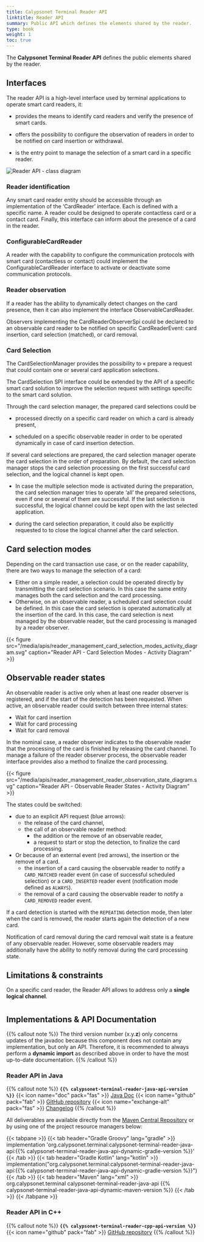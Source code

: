 ```yaml
---
title: Calypsonet Terminal Reader API
linktitle: Reader API
summary: Public API which defines the elements shared by the reader.
type: book
weight: 1
toc: true
---
```


The **Calypsonet Terminal Reader API** defines the public elements shared by the reader.

## Interfaces

The reader API is a high-level interface used by terminal applications to operate smart card readers, it:

- provides the means to identify card readers and verify the presence of smart cards.

- offers the possibility to configure the observation of readers in order to be notified on card insertion or withdrawal.

- is the entry point to manage the selection of a smart card in a specific reader.

![Reader API - class diagram](https://calypsonet.github.io/calypsonet-terminal-reader-java-api/1.0.1-SNAPSHOT/api_class_diagram.svg)


### Reader identification

Any smart card reader entity should be accessible through an implementation of the ‘CardReader’ interface. Each is defined with a specific name. A reader could be designed to operate contactless card or a contact card. Finally, this interface can inform about the presence of a card in the reader.

### ConfigurableCardReader

A reader with the capability to configure the communication protocols with smart card (contactless or contact) could implement the ConfigurableCardReader interface to activate or deactivate some communication protocols.

### Reader observation

If a reader has the ability to dynamically detect changes on the card presence, then it can also implement the interface ObservableCardReader.

Observers implementing the CardReaderObserverSpi could be declared to an observable card reader to be notified on specific CardReaderEvent: card insertion, card selection (matched), or card removal.

### Card Selection

The CardSelectionManager provides the possibility to « prepare a request that could contain one or several card application selections.

The CardSelection SPI interface could be extended by the API of a specific smart card solution to improve the selection request with settings specific to the smart card solution.

Through the card selection manager, the prepared card selections could be

- processed directly on a specific card reader on which a card is already present,

- scheduled on a specific observable reader in order to be operated dynamically in case of card insertion detection.

If several card selections are prepared, the card selection manager operate the card selection in the order of preparation. By default, the card selection manager stops the card selection processing on the first successful card selection, and the logical channel is kept open.

- In case the multiple selection mode is activated during the preparation, the card selection manager tries to operate ‘all’ the prepared selections, even if one or several of them are successful. If the last selection is successful, the logical channel could be kept open with the last selected application.

- during the card selection preparation, it could also be explicitly requested to to close the logical channel after the card selection.

## Card selection modes

Depending on the card transaction use case, or on the reader capability, there are two ways to manage the selection of a card:
- Either on a simple reader, a selection could be operated directly by transmitting the card selection scenario. In this case the same entity manages both the card selection and the card processing.
- Otherwise, on an observable reader, a scheduled card selection could be defined. In this case the card selection is operated automatically at the insertion of the card. In this case, the card selection is next managed by the observable reader, but the card processing is managed by a reader observer.

<!--
![Card selection modes - sequence diagram](https://keyple.org/media/learn/keyple-in-depth/card_selection_modes_activity_diagram.svg)
-->

{{< figure src="/media/apis/reader_management_card_selection_modes_activity_diagram.svg" caption="Reader API - Card Selection Modes - Activity Diagram" >}}

## Observable reader states

An observable reader is active only when at least one reader observer is registered, and if the start of the detection has been requested.
When active, an observable reader could switch between three internal states:
* Wait for card insertion
* Wait for card processing
* Wait for card removal

In the nominal case, a reader observer indicates to the observable reader that the processing of the card is finished by releasing the card channel.
To manage a failure of the reader observer process, the observable reader interface provides also a method to finalize the card processing.

<!--
![Observable Reader - states diagram](https://keyple.org/media/learn/keyple-in-depth/reader_observation_state_machine.svg)
-->
{{< figure src="/media/apis/reader_management_reader_observation_state_diagram.svg" caption="Reader API - Observable Reader States - Activity Diagram" >}}

The states could be switched:
- due to an explicit API request (blue arrows):
  - the release of the card channel,
  - the call of an observable reader method:
    - the addition or the remove of an observable reader,
    - a request to start or stop the detection, to finalize the card processing.
- Or because of an external event (red arrows), the insertion or the remove of a card.
  - the insertion of a card causing the observable reader to notify a `CARD_MATCHED` reader event (in case of successful scheduled selection) or a `CARD_INSERTED` reader event (notification mode defined as `ALWAYS`).
  - the removal of a card causing the observable reader to notify a `CARD_REMOVED` reader event.

If a card detection is started with the `REPEATING` detection mode, then later when the card is removed, the reader starts again the detection of a new card.

Notification of card removal during the card removal wait state is a feature of any observable reader.
However, some observable readers may additionally have the ability to notify removal during the card processing state.

## Limitations & constraints
On a specific card reader, the Reader API allows to address only a **single logical channel**.

#
## Implementations & API Documentation

{{% callout note %}}
The third version number (x.y.**z**) only concerns updates of the javadoc because this component does not contain any implementation, but only an API.
Therefore, it is recommended to always perform a **dynamic import** as described above in order to have the most up-to-date documentation.
{{% /callout %}}

### Reader API in Java
{{% callout note %}}
**`{{% calypsonet-terminal-reader-java-api-version %}}`**
<span class="component-metadata">{{< icon name="doc" pack="fas" >}} [Java Doc](https://calypsonet.github.io/calypsonet-terminal-reader-java-api/)</span>
<span class="component-metadata">{{< icon name="github" pack="fab" >}} [GitHub repository](https://github.com/calypsonet/calypsonet-terminal-reader-java-api/)</span>
<span class="component-metadata">{{< icon name="exchange-alt" pack="fas" >}} [Changelog](https://github.com/calypsonet/calypsonet-terminal-reader-java-api/blob/main/CHANGELOG.md)</span>
{{% /callout %}}

All deliverables are available directly from the [Maven Central Repository](https://search.maven.org/search?q=a:calypsonet-terminal-reader-java-api) or by using one of the project resource managers below:

{{< tabpane >}}
{{< tab header="Gradle Groovy" lang="gradle" >}}
implementation 'org.calypsonet.terminal:calypsonet-terminal-reader-java-api:{{% calypsonet-terminal-reader-java-api-dynamic-gradle-version %}}'
{{< /tab >}}
{{< tab header="Gradle Kotlin" lang="kotlin" >}}
implementation("org.calypsonet.terminal:calypsonet-terminal-reader-java-api:{{% calypsonet-terminal-reader-java-api-dynamic-gradle-version %}}")
{{< /tab >}}
{{< tab header="Maven" lang="xml" >}}
<dependency>
  <groupId>org.calypsonet.terminal</groupId>
  <artifactId>calypsonet-terminal-reader-java-api</artifactId>
  <version>{{% calypsonet-terminal-reader-java-api-dynamic-maven-version %}}</version>
</dependency>
{{< /tab >}}
{{< /tabpane >}}

### Reader API in C++
{{% callout note %}}
**`{{% calypsonet-terminal-reader-cpp-api-version %}}`**
<span class="component-metadata">{{< icon name="github" pack="fab" >}} [GitHub repository](https://github.com/calypsonet/calypsonet-terminal-reader-cpp-api/)</span>
{{% /callout %}}

